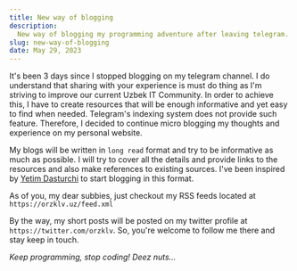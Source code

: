 ```yaml
---
title: New way of blogging
description:
  New way of blogging my programming adventure after leaving telegram.
slug: new-way-of-blogging
date: May 29, 2023
---
```


It's been 3 days since I stopped blogging on my telegram channel. I do
understand that sharing with your experience is must do thing as I'm striving to
improve our current Uzbek IT Community. In order to achieve this, I have to
create resources that will be enough informative and yet easy to find when
needed. Telegram's indexing system does not provide such feature. Therefore, I
decided to continue micro blogging my thoughts and experience on my personal
website.

My blogs will be written in `long read` format and try to be informative as much
as possible. I will try to cover all the details and provide links to the
resources and also make references to existing sources. I've been inspired by
[Yetim Dasturchi](https://t.me/yetimdasturchi) to start blogging in this format.

As of you, my dear subbies, just checkout my RSS feeds located at
`https://orzklv.uz/feed.xml`

By the way, my short posts will be posted on my twitter profile at
`https://twitter.com/orzklv`. So, you're welcome to follow me there and
stay keep in touch.

_Keep programming, stop coding! Deez nuts..._
